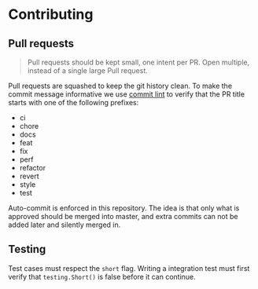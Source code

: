 # Contributing

## Pull requests

> Pull requests should be kept small, one intent per PR. Open multiple, instead of a single large Pull request.

Pull requests are squashed to keep the git history clean. To make the commit message informative we use
[commit lint](https://github.com/conventional-changelog/commitlint#what-is-commitlint) to verify that the PR title starts with one of the following prefixes:

- ci
- chore
- docs
- feat
- fix
- perf
- refactor
- revert
- style
- test

Auto-commit is enforced in this repository. The idea is that only what is approved should be merged into master, and extra
commits can not be added later and silently merged in.

## Testing

Test cases must respect the `short` flag. Writing a integration test must first verify that `testing.Short()` is false before it can continue.
